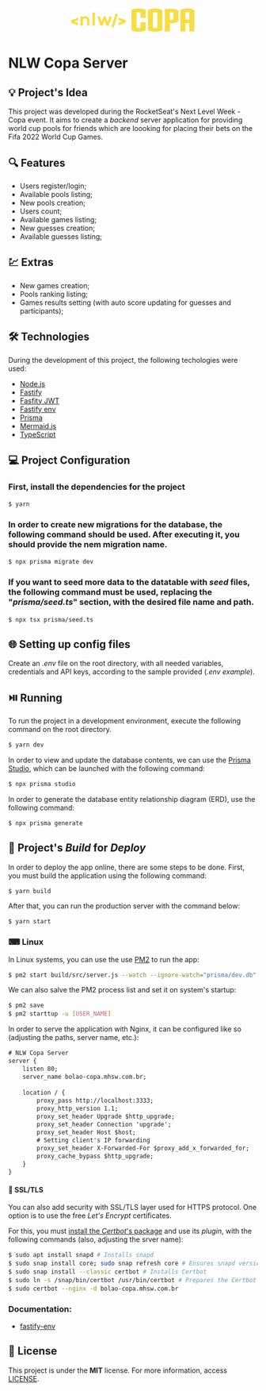 <h1 align="center"><img alt="NLW Copa Server" title="NLW Copa Server" src=".github/logo.svg" width="250" /></h1>

# NLW Copa Server

## 💡 Project's Idea

This project was developed during the RocketSeat's Next Level Week - Copa event. It aims to create a *backend* server application for providing world cup pools for friends which are loooking for placing their bets on the Fifa 2022 World Cup Games.

## 🔍 Features

* Users register/login;
* Available pools listing;
* New pools creation;
* Users count;
* Available games listing;
* New guesses creation;
* Available guesses listing;

## 💹 Extras

* New games creation;
* Pools ranking listing;
* Games results setting (with auto score updating for guesses and participants);

## 🛠 Technologies

During the development of this project, the following techologies were used:

- [Node.js](https://nodejs.org/en/)
- [Fastify](https://www.fastify.io/)
- [Fasfity JWT](https://github.com/fastify/fastify-jwt)
- [Fastify env](https://github.com/fastify/fastify-env)
- [Prisma](https://www.prisma.io/)
- [Mermaid.js](https://mermaid-js.github.io/mermaid/#/)
- [TypeScript](https://www.typescriptlang.org/)

## 💻 Project Configuration

### First, install the dependencies for the project

```bash
$ yarn
```

### In order to create new migrations for the database, the following command should be used. After executing it, you should provide the nem migration name.

```bash
$ npx prisma migrate dev
```

### If you want to seed more data to the datatable with *seed* files, the following command must be used, replacing the "*prisma/seed.ts*" section, with the desired file name and path.

```bash
$ npx tsx prisma/seed.ts
```

## 🌐 Setting up config files

Create an *.env* file on the root directory, with all needed variables, credentials and API keys, according to the sample provided (*.env example*).

## ⏯️ Running

To run the project in a development environment, execute the following command on the root directory.

```bash
$ yarn dev
```

In order to view and update the database contents, we can use the [Prisma Studio](https://www.prisma.io/studio), which can be launched with the following command:

```bash
$ npx prisma studio
```

In order to generate the database entity relationship diagram (ERD), use the following command:

```bash
$ npx prisma generate
```

## 🔨 Project's *Build* for *Deploy*

In order to deploy the app online, there are some steps to be done. First, you must build the application using the following command:

```bash
$ yarn build
```

After that, you can run the production server with the command below:

```bash
$ yarn start
```

### ⌨ Linux
In Linux systems, you can use the use [PM2](https://pm2.keymetrics.io/) to run the app:

```bash
$ pm2 start build/src/server.js --watch --ignore-watch="prisma/dev.db" --name "nlw-copa-server"
```

We can also salve the PM2 process list and set it on system's startup:

```bash
$ pm2 save
$ pm2 starttup -u [USER_NAME]
```

In order to serve the application with Nginx, it can be configured like so (adjusting the paths, server name, etc.):

```
# NLW Copa Server
server {
    listen 80;
    server_name bolao-copa.mhsw.com.br;

    location / {
        proxy_pass http://localhost:3333;
        proxy_http_version 1.1;
        proxy_set_header Upgrade $http_upgrade;
        proxy_set_header Connection 'upgrade';
        proxy_set_header Host $host;
        # Setting client's IP forwarding
        proxy_set_header X-Forwarded-For $proxy_add_x_forwarded_for;
        proxy_cache_bypass $http_upgrade;
    }
}
```

#### 📜 SSL/TLS

You can also add security with SSL/TLS layer used for HTTPS protocol. One option is to use the free *Let's Encrypt* certificates.

For this, you must [install the *Certbot*'s package](https://certbot.eff.org/instructions) and use its *plugin*, with the following commands (also, adjusting the srver name):

```bash
$ sudo apt install snapd # Installs snapd
$ sudo snap install core; sudo snap refresh core # Ensures snapd version is up to date
$ sudo snap install --classic certbot # Installs Certbot
$ sudo ln -s /snap/bin/certbot /usr/bin/certbot # Prepares the Certbot command
$ sudo certbot --nginx -d bolao-copa.mhsw.com.br
```

### Documentation:
* [fastify-env](https://github.com/fastify/fastify-env)

## 📄 License

This project is under the **MIT** license. For more information, access [LICENSE](./LICENSE).
